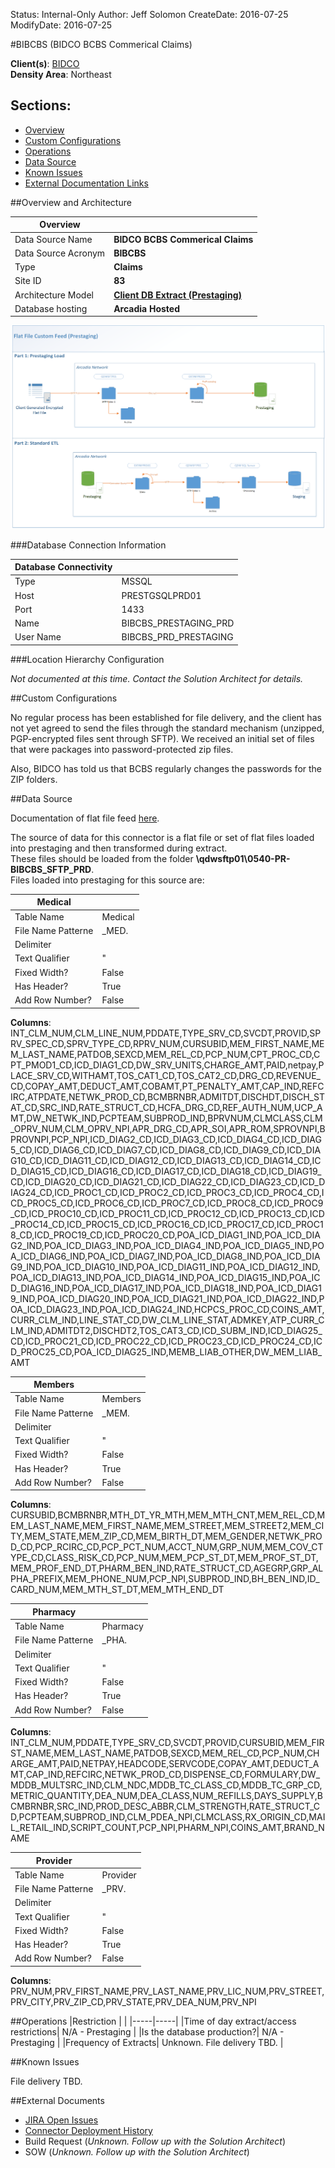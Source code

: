 Status: Internal-Only
Author: Jeff Solomon
CreateDate: 2016-07-25
ModifyDate: 2016-07-25


#BIBCBS (BIDCO BCBS Commerical Claims)

**Client(s)**: [BIDCO](../BIDCO.md)  
**Density Area**: Northeast   

## Sections:
* [Overview](#overview-and-architecture)
* [Custom Configurations](#custom-configurations)
* [Operations](#operations)
* [Data Source](#data-source)
* [Known Issues](#known-issues)
* [External Documentation Links](#external-documents)

##Overview and Architecture

| Overview ||
|-----|-----|
| Data Source Name| **BIDCO BCBS Commerical Claims** |
| Data Source Acronym| **BIBCBS** |
| Type | **Claims** |
| Site ID | **83** |
| Architecture Model | [**Client DB Extract (Prestaging)**](../../Tech_Delivery/Standard-Implementations/Client-DB-Extract-Prestaging.md)|
| Database hosting | **Arcadia Hosted** |


<a href="../../../img/Connector-Client-DB-Extract-Prestaging.png">![](../../img/Connector-Client-DB-Extract-Prestaging.png)</a>

###Database Connection Information  

|Database Connectivity||
|-----|-----|
|Type|MSSQL|
|Host|PRESTGSQLPRD01|
|Port|1433|
|Name|BIBCBS_PRESTAGING_PRD|
|User Name|BIBCBS_PRD_PRESTAGING|  


###Location Hierarchy Configuration

*Not documented at this time. Contact the Solution Architect for details.*

##Custom Configurations

No regular process has been established for file delivery, and the client has not yet agreed to send the files through the standard mechanism (unzipped, PGP-encrypted files sent through SFTP).   We received an initial set of files that were packages into password-protected zip files. 

Also, BIDCO has told us that BCBS regularly changes the passwords for the ZIP folders. 

##Data Source  

Documentation of flat file feed [here](https://arcadia.box.com/s/4jer5u0qn9ar18xfpq8vv2snkf7yght9).

The source of data for this connector is a flat file or set of flat files loaded into prestaging and then transformed during extract.  
These files should be loaded from the folder **\\qdwsftp01\0540-PR-BIBCBS_SFTP_PRD**.  
Files loaded into prestaging for this source are:  


|Medical||
|-----|-----|
| Table Name | Medical|
| File Name Patterne | _MED.|
| Delimiter | ||
| Text Qualifier | "|
| Fixed Width? | False|
| Has Header? | True|
| Add Row Number? | False|  

**Columns**: INT_CLM_NUM,CLM_LINE_NUM,PDDATE,TYPE_SRV_CD,SVCDT,PROVID,SPRV_SPEC_CD,SPRV_TYPE_CD,RPRV_NUM,CURSUBID,MEM_FIRST_NAME,MEM_LAST_NAME,PATDOB,SEXCD,MEM_REL_CD,PCP_NUM,CPT_PROC_CD,CPT_PMOD1_CD,ICD_DIAG1_CD,DW_SRV_UNITS,CHARGE_AMT,PAID,netpay,PLACE_SRV_CD,WITHAMT,TOS_CAT1_CD,TOS_CAT2_CD,DRG_CD,REVENUE_CD,COPAY_AMT,DEDUCT_AMT,COBAMT,PT_PENALTY_AMT,CAP_IND,REFCIRC,ATPDATE,NETWK_PROD_CD,BCMBRNBR,ADMITDT,DISCHDT,DISCH_STAT_CD,SRC_IND,RATE_STRUCT_CD,HCFA_DRG_CD,REF_AUTH_NUM,UCP_AMT,DW_NETWK_IND,PCPTEAM,SUBPROD_IND,BPRVNUM,CLMCLASS,CLM_OPRV_NUM,CLM_OPRV_NPI,APR_DRG_CD,APR_SOI,APR_ROM,SPROVNPI,BPROVNPI,PCP_NPI,ICD_DIAG2_CD,ICD_DIAG3_CD,ICD_DIAG4_CD,ICD_DIAG5_CD,ICD_DIAG6_CD,ICD_DIAG7_CD,ICD_DIAG8_CD,ICD_DIAG9_CD,ICD_DIAG10_CD,ICD_DIAG11_CD,ICD_DIAG12_CD,ICD_DIAG13_CD,ICD_DIAG14_CD,ICD_DIAG15_CD,ICD_DIAG16_CD,ICD_DIAG17_CD,ICD_DIAG18_CD,ICD_DIAG19_CD,ICD_DIAG20_CD,ICD_DIAG21_CD,ICD_DIAG22_CD,ICD_DIAG23_CD,ICD_DIAG24_CD,ICD_PROC1_CD,ICD_PROC2_CD,ICD_PROC3_CD,ICD_PROC4_CD,ICD_PROC5_CD,ICD_PROC6_CD,ICD_PROC7_CD,ICD_PROC8_CD,ICD_PROC9_CD,ICD_PROC10_CD,ICD_PROC11_CD,ICD_PROC12_CD,ICD_PROC13_CD,ICD_PROC14_CD,ICD_PROC15_CD,ICD_PROC16_CD,ICD_PROC17_CD,ICD_PROC18_CD,ICD_PROC19_CD,ICD_PROC20_CD,POA_ICD_DIAG1_IND,POA_ICD_DIAG2_IND,POA_ICD_DIAG3_IND,POA_ICD_DIAG4_IND,POA_ICD_DIAG5_IND,POA_ICD_DIAG6_IND,POA_ICD_DIAG7_IND,POA_ICD_DIAG8_IND,POA_ICD_DIAG9_IND,POA_ICD_DIAG10_IND,POA_ICD_DIAG11_IND,POA_ICD_DIAG12_IND,POA_ICD_DIAG13_IND,POA_ICD_DIAG14_IND,POA_ICD_DIAG15_IND,POA_ICD_DIAG16_IND,POA_ICD_DIAG17_IND,POA_ICD_DIAG18_IND,POA_ICD_DIAG19_IND,POA_ICD_DIAG20_IND,POA_ICD_DIAG21_IND,POA_ICD_DIAG22_IND,POA_ICD_DIAG23_IND,POA_ICD_DIAG24_IND,HCPCS_PROC_CD,COINS_AMT,CURR_CLM_IND,LINE_STAT_CD,DW_CLM_LINE_STAT,ADMKEY,ATP_CURR_CLM_IND,ADMITDT2,DISCHDT2,TOS_CAT3_CD,ICD_SUBM_IND,ICD_DIAG25_CD,ICD_PROC21_CD,ICD_PROC22_CD,ICD_PROC23_CD,ICD_PROC24_CD,ICD_PROC25_CD,POA_ICD_DIAG25_IND,MEMB_LIAB_OTHER,DW_MEM_LIAB_AMT  

|Members||
|-----|-----|
| Table Name | Members|
| File Name Patterne | _MEM.|
| Delimiter | ||
| Text Qualifier | "|
| Fixed Width? | False|
| Has Header? | True|
| Add Row Number? | False|  

**Columns**: CURSUBID,BCMBRNBR,MTH_DT_YR_MTH,MEM_MTH_CNT,MEM_REL_CD,MEM_LAST_NAME,MEM_FIRST_NAME,MEM_STREET,MEM_STREET2,MEM_CITY,MEM_STATE,MEM_ZIP_CD,MEM_BIRTH_DT,MEM_GENDER,NETWK_PROD_CD,PCP_RCIRC_CD,PCP_PCT_NUM,ACCT_NUM,GRP_NUM,MEM_COV_CTYPE_CD,CLASS_RISK_CD,PCP_NUM,MEM_PCP_ST_DT,MEM_PROF_ST_DT,MEM_PROF_END_DT,PHARM_BEN_IND,RATE_STRUCT_CD,AGEGRP,GRP_ALPHA_PREFIX,MEM_PHONE_NUM,PCP_NPI,SUBPROD_IND,BH_BEN_IND,ID_CARD_NUM,MEM_MTH_ST_DT,MEM_MTH_END_DT  

|Pharmacy||
|-----|-----|
| Table Name | Pharmacy|
| File Name Patterne | _PHA.|
| Delimiter | ||
| Text Qualifier | "|
| Fixed Width? | False|
| Has Header? | True|
| Add Row Number? | False|  

**Columns**: INT_CLM_NUM,PDDATE,TYPE_SRV_CD,SVCDT,PROVID,CURSUBID,MEM_FIRST_NAME,MEM_LAST_NAME,PATDOB,SEXCD,MEM_REL_CD,PCP_NUM,CHARGE_AMT,PAID,NETPAY,HEADCODE,SERVCODE,COPAY_AMT,DEDUCT_AMT,CAP_IND,REFCIRC,NETWK_PROD_CD,DISPENSE_CD,FORMULARY,DW_MDDB_MULTSRC_IND,CLM_NDC,MDDB_TC_CLASS_CD,MDDB_TC_GRP_CD,METRIC_QUANTITY,DEA_NUM,DEA_CLASS,NUM_REFILLS,DAYS_SUPPLY,BCMBRNBR,SRC_IND,PROD_DESC_ABBR,CLM_STRENGTH,RATE_STRUCT_CD,PCPTEAM,SUBPROD_IND,CLM_PDEA_NPI,CLMCLASS,RX_ORIGIN_CD,MAIL_RETAIL_IND,SCRIPT_COUNT,PCP_NPI,PHARM_NPI,COINS_AMT,BRAND_NAME  

|Provider||
|-----|-----|
| Table Name | Provider|
| File Name Patterne | _PRV.|
| Delimiter | ||
| Text Qualifier | "|
| Fixed Width? | False|
| Has Header? | True|
| Add Row Number? | False|  

**Columns**: PRV_NUM,PRV_FIRST_NAME,PRV_LAST_NAME,PRV_LIC_NUM,PRV_STREET,PRV_CITY,PRV_ZIP_CD,PRV_STATE,PRV_DEA_NUM,PRV_NPI  

##Operations
|Restriction | |
|-----|-----|
|Time of day extract/access restrictions| N/A - Prestaging |
|Is the database production?| N/A - Prestaging  |
|Frequency of Extracts| Unknown. File delivery TBD. |

##Known Issues

File delivery TBD.

##External Documents
- [JIRA Open Issues](https://jira.arcadiasolutions.com/issues/?jql=(labels%20%3D%20BIBCBS%20or%20%22Data%20Source%20Acronym%22%20~%20BIBCBS)%20and%20status%20!%3D%20Closed)
- [Connector Deployment History](https://github.com/arcadia/qdw/wiki/connector-version)
- Build Request (*Unknown. Follow up with the Solution Architect*)
- SOW (*Unknown. Follow up with the Solution Architect*)